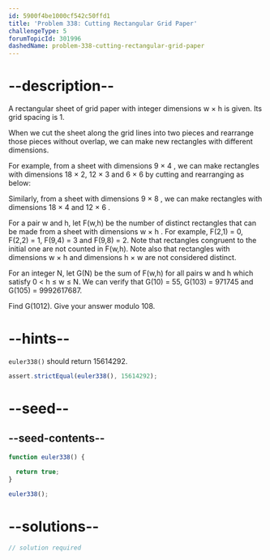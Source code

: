 ```yaml
---
id: 5900f4be1000cf542c50ffd1
title: 'Problem 338: Cutting Rectangular Grid Paper'
challengeType: 5
forumTopicId: 301996
dashedName: problem-338-cutting-rectangular-grid-paper
---
```


# --description--

A rectangular sheet of grid paper with integer dimensions w × h is given. Its grid spacing is 1.

When we cut the sheet along the grid lines into two pieces and rearrange those pieces without overlap, we can make new rectangles with different dimensions.

For example, from a sheet with dimensions 9 × 4 , we can make rectangles with dimensions 18 × 2, 12 × 3 and 6 × 6 by cutting and rearranging as below:

Similarly, from a sheet with dimensions 9 × 8 , we can make rectangles with dimensions 18 × 4 and 12 × 6 .

For a pair w and h, let F(w,h) be the number of distinct rectangles that can be made from a sheet with dimensions w × h . For example, F(2,1) = 0, F(2,2) = 1, F(9,4) = 3 and F(9,8) = 2. Note that rectangles congruent to the initial one are not counted in F(w,h). Note also that rectangles with dimensions w × h and dimensions h × w are not considered distinct.

For an integer N, let G(N) be the sum of F(w,h) for all pairs w and h which satisfy 0 &lt; h ≤ w ≤ N. We can verify that G(10) = 55, G(103) = 971745 and G(105) = 9992617687.

Find G(1012). Give your answer modulo 108.

# --hints--

`euler338()` should return 15614292.

```js
assert.strictEqual(euler338(), 15614292);
```

# --seed--

## --seed-contents--

```js
function euler338() {

  return true;
}

euler338();
```

# --solutions--

```js
// solution required
```
